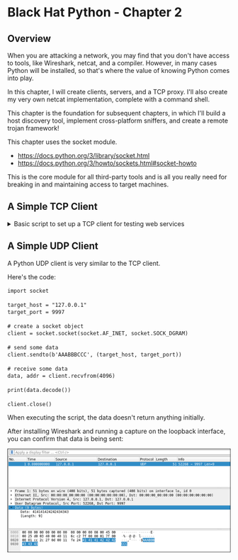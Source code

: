 # Black Hat Python - Chapter 2

## Overview
When you are attacking a network, you may find that you don't have access to tools, like Wireshark, netcat, and a compiler.  However, in many cases Python will be installed, so that's where the value of knowing Python comes into play.

In this chapter, I will create clients, servers, and a TCP proxy.  I'll also create my very own netcat implementation, complete with a command shell.

This chapter is the foundation for subsequent chapters, in which I'll build a host discovery tool, implement cross-platform sniffers, and create a remote trojan framework!

This chapter uses the socket module.
- https://docs.python.org/3/library/socket.html
- https://docs.python.org/3/howto/sockets.html#socket-howto

This is the core module for all third-party tools and is all you really need for breaking in and maintaining access to target machines.

## A Simple TCP Client
<details>
  <summary>Basic script to set up a TCP client for testing web services</summary>

The ability to quickly create a TCP client comes in handy because many times you may not have access to tools or even the Internet.

The script [**tcp_client.py**](tcp_client.py) is an example of how to use the [socket](https://docs.python.org/3/library/socket.html) module to send and receive data from a host using a TCP connection.

There are a couple of assumptions this script makes:
1. The connection will always succeed
2. The server expects us to send some data first (some servers expect to send data to you first)
3. The server will always return data to us in a timely fashion

Here's the code:

```
# This script creates a quick TCP client

import socket

target_host = 'www.google.com'
target_port = 80

# create socket object
client = socket.socket(socket.AF_INET, socket.SOCK_STREAM)

# connect the client
client.connect((target_host, target_port))

# send some data
client.send(b"GET / HTTP/1.1\r\nHost: google.com\r\n\r\n")

# receive some data
response = client.recv(4096)

print(response.decode())
client.close()
```

Here is an example of the output:

![](img/tcp_clientresults.png)

### Script Details 
1. When initializing a socket object, you specify two required parameters, the socket family and the socket type. Both of these parameters are defined by constants, `AF_INET` and `SOCK_STREAM`. The constant `AF_INET` indicates the TCP client will use IPv4, and the constant `SOCK_STREAM` indicates the client will use a TCP connection.  
[![](img/socketclassdefinition.png)](https://docs.python.org/3/library/socket.html#functions)

2. When calling the `Connect()` method on a socket object, you specify a tuple in the form of `(address, port)`, as in `socket.connect((address, port))`.
[![](img/socketconnect.png)](https://docs.python.org/3/library/socket.html#socket-objects)
![](img/socketconnecttuple.png)

3. When sending data, you use the method `socket.send()`.
![](img/socketsend.png)
In this example, the script sends the following data: `client.send(b"GET / HTTP/1.1\r\nHost: google.com\r\n\r\n")`. Let's break this down:
    - Per the reference above, the parameter for `send()` must be specified as a bytes object type
    - The Python documentation for [Bytes Objects](https://docs.python.org/3/library/stdtypes.html#bytes-objects) indicates the syntax for byte literals is `b<string>`, where string can be enclosed in single or double quotes
    - The contents of the byte string are provided in accordance w/ [RFC 7230 - HTTP/1.1 Message Syntax and Routing](https://datatracker.ietf.org/doc/html/rfc7230) and [RFC 3986 - URL General Syntax](https://datatracker.ietf.org/doc/html/rfc3986). To end lines in an HTTP request you have to use the `\r` (carriage return) and the `\n` (newline) characters.

4. When receiving data, you use the method `socket.recv()`. The value supplied, 4096, is typical for the use case. The return value is a bytes object.  
![](img/socketrecv.png)

5. To view the HTTP response, you convert the bytes object using the `decode()` method, see [here](https://docs.python.org/3/library/stdtypes.html#bytes.decode).

6. The final step is to mark the socket as closed using the `close()` method. 
![](img/socketclose.png)

</details>

## A Simple UDP Client
A Python UDP client is very similar to the TCP client. 

Here's the code:

```
import socket

target_host = "127.0.0.1"
target_port = 9997

# create a socket object
client = socket.socket(socket.AF_INET, socket.SOCK_DGRAM)

# send some data
client.sendto(b'AAABBBCCC', (target_host, target_port))

# receive some data
data, addr = client.recvfrom(4096)

print(data.decode())

client.close()
```

When executing the script, the data doesn't return anything initially.

After installing Wireshark and running a capture on the loopback interface, you can confirm that data is being sent:

![](img/wireshark-1.png)